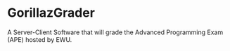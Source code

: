 # GorillazGrader
A Server-Client Software that will grade the Advanced Programming Exam (APE) hosted by EWU.
